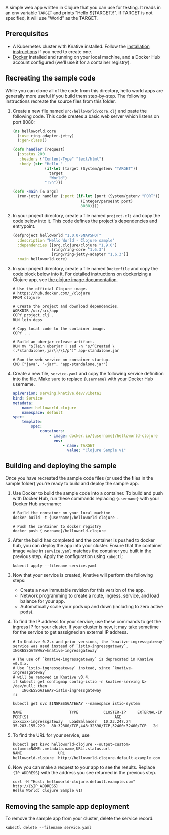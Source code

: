 A simple web app written in Clojure that you can use for testing. It reads in an
env variable `TARGET` and prints "Hello \${TARGET}!". If TARGET is not
specified, it will use "World" as the TARGET.

## Prerequisites

-   A Kubernetes cluster with Knative installed. Follow the
    [installation instructions](../../../install/README.md) if you need to
    create one.
-   [Docker](https://www.docker.com) installed and running on your local
    machine, and a Docker Hub account configured (we'll use it for a container
    registry).

## Recreating the sample code

While you can clone all of the code from this directory, hello world apps are
generally more useful if you build them step-by-step. The following instructions
recreate the source files from this folder.

1. Create a new file named `src/helloworld/core.clj` and paste the following
   code. This code creates a basic web server which listens on port 8080:

    ```clojure
    (ns helloworld.core
      (:use ring.adapter.jetty)
      (:gen-class))

    (defn handler [request]
      {:status 200
       :headers {"Content-Type" "text/html"}
       :body (str "Hello "
                  (if-let [target (System/getenv "TARGET")]
                    target
                    "World")
                  "!\n")})

    (defn -main [& args]
      (run-jetty handler {:port (if-let [port (System/getenv "PORT")]
                                  (Integer/parseInt port)
                                  8080)}))
    ```

1. In your project directory, create a file named `project.clj` and copy the
   code below into it. This code defines the project's dependencies and
   entrypoint.

    ```clojure
    (defproject helloworld "1.0.0-SNAPSHOT"
      :description "Hello World - Clojure sample"
      :dependencies [[org.clojure/clojure "1.9.0"]
                     [ring/ring-core "1.6.3"]
                     [ring/ring-jetty-adapter "1.6.3"]]
      :main helloworld.core)
    ```

1. In your project directory, create a file named `Dockerfile` and copy the code
   block below into it. For detailed instructions on dockerizing a Clojure app,
   see
   [the clojure image documentation](https://github.com/docker-library/docs/tree/master/clojure).

    ```docker
    # Use the official Clojure image.
    # https://hub.docker.com/_/clojure
    FROM clojure

    # Create the project and download dependencies.
    WORKDIR /usr/src/app
    COPY project.clj .
    RUN lein deps

    # Copy local code to the container image.
    COPY . .

    # Build an uberjar release artifact.
    RUN mv "$(lein uberjar | sed -n 's/^Created \(.*standalone\.jar\)/\1/p')" app-standalone.jar

    # Run the web service on container startup.
    CMD ["java", "-jar", "app-standalone.jar"]
    ```

1. Create a new file, `service.yaml` and copy the following service definition
   into the file. Make sure to replace `{username}` with your Docker Hub
   username.

    ```yaml
    apiVersion: serving.knative.dev/v1beta1
    kind: Service
    metadata:
        name: helloworld-clojure
        namespace: default
    spec:
        template:
            spec:
                containers:
                    - image: docker.io/{username}/helloworld-clojure
                      env:
                          - name: TARGET
                            value: "Clojure Sample v1"
    ```

## Building and deploying the sample

Once you have recreated the sample code files (or used the files in the sample
folder) you're ready to build and deploy the sample app.

1. Use Docker to build the sample code into a container. To build and push with
   Docker Hub, run these commands replacing `{username}` with your Docker Hub
   username:

    ```shell
    # Build the container on your local machine
    docker build -t {username}/helloworld-clojure .

    # Push the container to docker registry
    docker push {username}/helloworld-clojure
    ```

1. After the build has completed and the container is pushed to docker hub, you
   can deploy the app into your cluster. Ensure that the container image value
   in `service.yaml` matches the container you built in the previous step. Apply
   the configuration using `kubectl`:

    ```shell
    kubectl apply --filename service.yaml
    ```

1. Now that your service is created, Knative will perform the following steps:

    - Create a new immutable revision for this version of the app.
    - Network programming to create a route, ingress, service, and load balance
      for your app.
    - Automatically scale your pods up and down (including to zero active pods).

1. To find the IP address for your service, use these commands to get the
   ingress IP for your cluster. If your cluster is new, it may take sometime for
   the service to get asssigned an external IP address.

    ```shell
    # In Knative 0.2.x and prior versions, the `knative-ingressgateway` service was used instead of `istio-ingressgateway`.
    INGRESSGATEWAY=knative-ingressgateway

    # The use of `knative-ingressgateway` is deprecated in Knative v0.3.x.
    # Use `istio-ingressgateway` instead, since `knative-ingressgateway`
    # will be removed in Knative v0.4.
    if kubectl get configmap config-istio -n knative-serving &> /dev/null; then
        INGRESSGATEWAY=istio-ingressgateway
    fi

    kubectl get svc $INGRESSGATEWAY --namespace istio-system

    NAME                     TYPE           CLUSTER-IP     EXTERNAL-IP      PORT(S)                                      AGE
    xxxxxxx-ingressgateway   LoadBalancer   10.23.247.74   35.203.155.229   80:32380/TCP,443:32390/TCP,32400:32400/TCP   2d

    ```

1. To find the URL for your service, use

    ```
    kubectl get ksvc helloworld-clojure --output=custom-columns=NAME:.metadata.name,URL:.status.url
    NAME                URL
    helloworld-clojure  http://helloworld-clojure.default.example.com
    ```

1. Now you can make a request to your app to see the results. Replace
   `{IP_ADDRESS}` with the address you see returned in the previous step.

    ```shell
    curl -H "Host: helloworld-clojure.default.example.com" http://{$IP_ADDRESS}
    Hello World: Clojure Sample v1!
    ```

## Removing the sample app deployment

To remove the sample app from your cluster, delete the service record:

```shell
kubectl delete --filename service.yaml
```

